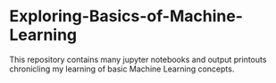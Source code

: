 # Exploring-Basics-of-Machine-Learning
This repository contains many jupyter notebooks and output printouts chronicling my learning of basic Machine Learning concepts.
